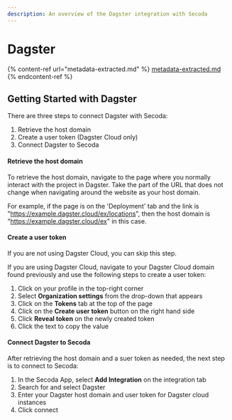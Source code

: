 ```yaml
---
description: An overview of the Dagster integration with Secoda
---
```


# Dagster

{% content-ref url="metadata-extracted.md" %}
[metadata-extracted.md](metadata-extracted.md)
{% endcontent-ref %}

## Getting Started with Dagster

There are three steps to connect Dagster with Secoda:

1. Retrieve the host domain
2. Create a user token (Dagster Cloud only)
3. Connect Dagster to Secoda

#### Retrieve the host domain

To retrieve the host domain, navigate to the page where you normally interact with the project in Dagster. Take the part of the URL that does not change when navigating around the website as your host domain.

For example, if the page is on the 'Deployment' tab and the link is "https://example.dagster.cloud/ex/locations", then the host domain is "https://example.dagster.cloud/ex" in this case.

#### Create a user token

If you are not using Dagster Cloud, you can skip this step.

If you are using Dagster Cloud, navigate to your Dagster Cloud domain found previously and use the following steps to create a user token:

1. Click on your profile in the top-right corner
2. Select **Organization settings** from the drop-down that appears
3. Click on the **Tokens** tab at the top of the page
4. Click on the **Create user token** button on the right hand side
5. Click **Reveal token** on the newly created token
6. Click the text to copy the value

#### Connect Dagster to Secoda

After retrieving the host domain and a suer token as needed, the next step is to connect to Secoda:

1. In the Secoda App, select **Add Integration** on the integration tab
2. Search for and select Dagster
3. Enter your Dagster host domain and user token for Dagster cloud instances
4. Click connect
